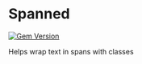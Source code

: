 # Spanned
[![Gem Version](https://badge.fury.io/rb/spanned.svg)](https://badge.fury.io/rb/spanned)

Helps wrap text in spans with classes
